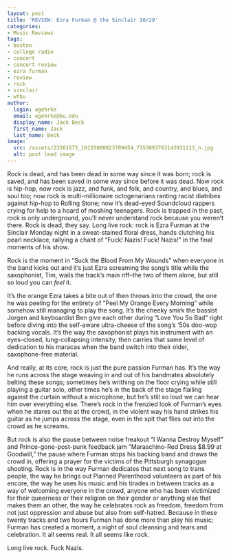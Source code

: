 ```yaml
---
layout: post
title: 'REVIEW: Ezra Furman @ the Sinclair 10/29'
categories:
- Music Reviews
tags:
- boston
- college radio
- concert
- concert review
- ezra furman
- review
- rock
- sinclair
- wtbu
author:
  login: ogehrke
  email: ogehrke@bu.edu
  display_name: Jack Beck
  first_name: Jack
  last_name: Beck
image:
  src: /assets/23561575_10155800923709454_7353093763143931113_n.jpg
  alt: post lead image
---
```

Rock is dead, and has been dead in some way since it was born; rock is saved, and has been saved in some way since before it was dead. Now rock is hip-hop, now rock is jazz, and funk, and folk, and country, and blues, and soul too; now rock is multi-millionaire octogenarians ranting racist diatribes against hip-hop to Rolling Stone; now it’s dead-eyed Soundcloud rappers crying for help to a hoard of moshing teenagers. Rock is trapped in the past, rock is only underground, you’ll never understand rock because you weren’t there. Rock is dead, they say. Long live rock: rock is Ezra Furman at the Sinclair Monday night in a sweat-stained floral dress, hands clutching his pearl necklace, rallying a chant of “Fuck! Nazis! Fuck! Nazis!” in the final moments of his show.

Rock is the moment in “Suck the Blood From My Wounds” when everyone in the band kicks out and it’s just Ezra screaming the song’s title while the saxophonist, Tim, wails the track’s main riff–the two of them alone, but still so loud you can _feel_ it.

It’s the orange Ezra takes a bite out of then throws into the crowd, the one he was peeling for the entirety of “Peel My Orange Every Morning” while somehow still managing to play the song. It’s the cheeky smirk the bassist Jorgen and keyboardist Ben give each other during “Love You So Bad” right before diving into the self-aware ultra-cheese of the song’s ‘50s doo-wop backing vocals. It’s the way the saxophonist plays his instrument with an eyes-closed, lung-collapsing intensity, then carries that same level of dedication to his maracas when the band switch into their older, saxophone-free material.

And really, at its core, rock is just the pure passion Furman has. It’s the way he runs across the stage weaving in and out of his bandmates absolutely belting these songs; sometimes he’s writhing on the floor crying while still playing a guitar solo, other times he’s in the back of the stage flailing against the curtain without a microphone, but he’s still so loud we can hear him over everything else. There’s rock in the frenzied look of Furman’s eyes when he stares out the at the crowd, in the violent way his hand strikes his guitar as he jumps across the stage, even in the spit that flies out into the crowd as he screams.

But rock is also the pause between noise freakout “I Wanna Destroy Myself” and Prince-gone-post-punk feedback jam “Maraschino-Red Dress $8.99 at Goodwill,” the pause where Furman stops his backing band and draws the crowd in, offering a prayer for the victims of the Pittsburgh synagogue shooting. Rock is in the way Furman dedicates that next song to trans people, the way he brings out Planned Parenthood volunteers as part of his encore, the way he uses his music and his tirades in between tracks as a way of welcoming everyone in the crowd, anyone who has been victimized for their queerness or their religion on their gender or anything else that makes them an other, the way he celebrates rock as freedom, freedom from not just oppression and abuse but also from self-hatred. Because in these twenty tracks and two hours Furman has done more than play his music; Furman has created a moment, a night of soul cleansing and tears and celebration. It all seems real. It all seems like rock.

Long live rock. Fuck Nazis.